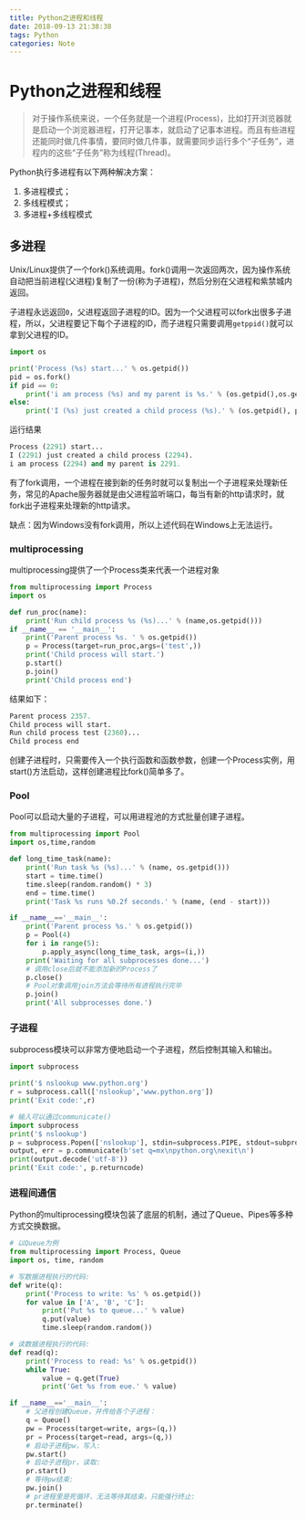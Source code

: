 ```yaml
---
title: Python之进程和线程
date: 2018-09-13 21:38:38
tags: Python
categories: Note
---
```


# Python之进程和线程

> 对于操作系统来说，一个任务就是一个进程(Process)，比如打开浏览器就是启动一个浏览器进程，打开记事本，就启动了记事本进程。而且有些进程还能同时做几件事情，要同时做几件事，就需要同步运行多个“子任务”，进程内的这些“子任务”称为线程(Thread)。

Python执行多进程有以下两种解决方案：

1. 多进程模式；
2. 多线程模式；
3. 多进程+多线程模式

## 多进程

Unix/Linux提供了一个fork()系统调用。fork()调用一次返回两次，因为操作系统自动把当前进程(父进程)复制了一份(称为子进程)，然后分别在父进程和紫禁城内返回。

子进程永远返回`0`，父进程返回子进程的ID。因为一个父进程可以fork出很多子进程，所以，父进程要记下每个子进程的ID，而子进程只需要调用`getppid()`就可以拿到父进程的ID。

```python
import os

print('Process (%s) start...' % os.getpid())
pid = os.fork()
if pid == 0:
    print('i am process (%s) and my parent is %s.' % (os.getpid(),os.getppid()))
else:
    print('I (%s) just created a child process (%s).' % (os.getpid(), pid))
```

运行结果

```python
Process (2291) start...
I (2291) just created a child process (2294).
i am process (2294) and my parent is 2291.
```

有了fork调用，一个进程在接到新的任务时就可以复制出一个子进程来处理新任务，常见的Apache服务器就是由父进程监听端口，每当有新的http请求时，就fork出子进程来处理新的http请求。

缺点：因为Windows没有fork调用，所以上述代码在Windows上无法运行。

### multiprocessing

multiprocessing提供了一个Process类来代表一个进程对象

```python
from multiprocessing import Process
import os

def run_proc(name):
    print('Run child process %s (%s)...' % (name,os.getpid()))
if __name__ == '__main__':
    print('Parent process %s. ' % os.getpid())
    p = Process(target=run_proc,args=('test',))
    print('Child process will start.')
    p.start()
    p.join()
    print('Child process end')
```

结果如下：

```python
Parent process 2357.
Child process will start.
Run child process test (2360)...
Child process end
```

创建子进程时，只需要传入一个执行函数和函数参数，创建一个Process实例，用start()方法启动，这样创建进程比fork()简单多了。

### Pool

Pool可以启动大量的子进程，可以用进程池的方式批量创建子进程。

```python
from multiprocessing import Pool
import os,time,random

def long_time_task(name):
    print('Run task %s (%s)...' % (name, os.getpid()))
    start = time.time()
    time.sleep(random.random() * 3)
    end = time.time()
    print('Task %s runs %0.2f seconds.' % (name, (end - start)))

if __name__=='__main__':
    print('Parent process %s.' % os.getpid())
    p = Pool(4)
    for i in range(5):
        p.apply_async(long_time_task, args=(i,))
    print('Waiting for all subprocesses done...')
    # 调用close后就不能添加新的Process了
    p.close()
    # Pool对象调用join方法会等待所有进程执行完毕
    p.join()
    print('All subprocesses done.')
```

### 子进程

subprocess模块可以非常方便地启动一个子进程，然后控制其输入和输出。

```python
import subprocess

print('$ nslookup www.python.org')
r = subprocess.call(['nslookup','www.python.org'])
print('Exit code:',r)

# 输入可以通过communicate()
import subprocess
print('$ nslookup')
p = subprocess.Popen(['nslookup'], stdin=subprocess.PIPE, stdout=subprocess.PIPE, stderr=subprocess.PIPE)
output, err = p.communicate(b'set q=mx\npython.org\nexit\n')
print(output.decode('utf-8'))
print('Exit code:', p.returncode)
```

### 进程间通信

Python的multiprocessing模块包装了底层的机制，通过了Queue、Pipes等多种方式交换数据。

```Python
# 以Queue为例
from multiprocessing import Process, Queue
import os, time, random

# 写数据进程执行的代码:
def write(q):
    print('Process to write: %s' % os.getpid())
    for value in ['A', 'B', 'C']:
        print('Put %s to queue...' % value)
        q.put(value)
        time.sleep(random.random())

# 读数据进程执行的代码:
def read(q):
    print('Process to read: %s' % os.getpid())
    while True:
        value = q.get(True)
        print('Get %s from eue.' % value)

if __name__=='__main__':
    # 父进程创建Queue，并传给各个子进程：
    q = Queue()
    pw = Process(target=write, args=(q,))
    pr = Process(target=read, args=(q,))
    # 启动子进程pw，写入:
    pw.start()
    # 启动子进程pr，读取:
    pr.start()
    # 等待pw结束:
    pw.join()
    # pr进程里是死循环，无法等待其结束，只能强行终止:
    pr.terminate()
```